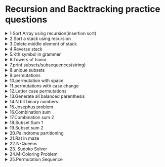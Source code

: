 # Recursion and Backtracking practice questions
<details><summary>1.Sort Array using recursion(insertion sort)</summary>
</details>
<details><summary>2.Sort a stack using recursion</summary>
</details>
<details><summary>3.Delete middle element of stack</summary>
</details>
<details><summary>4.Reverse stack</summary>
</details>
<details><summary>5.Kth symbol in grammer</summary>
</details>
<details><summary>6.Towers of hanoi</summary>
</details>
<details><summary>7.print subsets/subsequences(string)</summary>
</details>
<details><summary>8.unique subsets</summary>
</details>
<details><summary>9.permutations</summary>
</details>
<details><summary>10.permutation with space</summary>
</details>
<details><summary>11.permutations with case change</summary>
</details>
<details><summary>12.Letter case  permutations</summary>
</details>
<details><summary>13.Generate all balanced parenthesis</summary>
</details>
<details><summary>14.N bit binary numbers</summary>
</details>
<details><summary>15.Josephus problem</summary>
</details>
<details><summary>16.Combination sum</summary>
</details>
<details><summary>17.Combination sum 2</summary>
</details>
<details><summary>18.Subset Sum 1</summary>
</details>
<details><summary>19.Subset sum 2</summary>
</details>
<details><summary>20.Palindrome partitioning</summary>
</details>
<details><summary>21.Rat in maze</summary>
</details>
<details><summary>22.N-Queens</summary>
</details>
<details><summary>23. Sudoko Solver</summary>
</details>
<details><summary>24.M-Coloring Problem</summary>
</details>
<details><summary>25.Permutation Sequence</summary>
</details>
